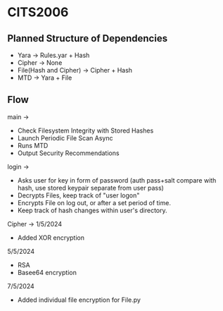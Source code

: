 # CITS2006

## Planned Structure of Dependencies
- Yara -> Rules.yar + Hash
- Cipher -> None
- File(Hash and Cipher) -> Cipher + Hash
- MTD -> Yara + File

## Flow
main ->  
- Check Filesystem Integrity with Stored Hashes
- Launch Periodic File Scan Async
- Runs MTD
- Output Security Recommendations

login ->
- Asks user for key in form of password (auth pass+salt compare with hash, use stored keypair separate from user pass)
- Decrypts Files, keep track of "user logon"
- Encrypts File on log out, or after a set period of time.
- Keep track of hash changes within user's directory.
  


Cipher ->
1/5/2024 
- Added XOR encryption

5/5/2024 
- RSA
- Basee64 encryption

7/5/2024
- Added individual file encryption for File.py
